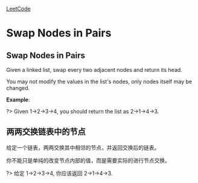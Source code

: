 [LeetCode](https://leetcode.com/problems/swap-nodes-in-pairs/)
# Swap Nodes in Pairs
## Swap Nodes in Pairs
Given a linked list, swap every two adjacent nodes and return its head.

You may not modify the values in the list's nodes, only nodes itself may be changed.

 
**Example**:

?> Given 1->2->3->4, you should return the list as 2->1->4->3.

## 两两交换链表中的节点
给定一个链表，两两交换其中相邻的节点，并返回交换后的链表。

你不能只是单纯的改变节点内部的值，而是需要实际的进行节点交换。

?> 给定 1->2->3->4, 你应该返回 2->1->4->3.
